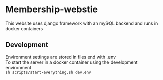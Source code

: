 # Membership-webstie
This website uses django framework with an mySQL backend and runs in docker containers
## Development
Environment settings are stored in files end with .env \
To start the server in a docker container using the development environment\
`sh scripts/start-everything.sh dev.env`
